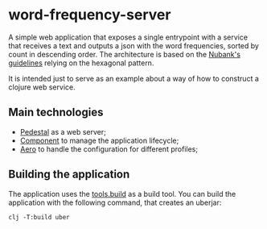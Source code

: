 # word-frequency-server

A simple web application that exposes a single entrypoint with a service that receives a text and outputs a json with the word frequencies, sorted by count in descending order. The architecture is based on the [Nubank's guidelines](https://github.com/geraldodev/basic-microservice-example) relying on the hexagonal pattern.

It is intended just to serve as an example about a way of how to construct a clojure web service.

## Main technologies
- [Pedestal](https://github.com/pedestal/pedestal) as a web server;
- [Component](https://github.com/stuartsierra/component) to manage the application lifecycle;
- [Aero](https://github.com/juxt/aero) to handle the configuration for different profiles;

## Building the application

The application uses the [tools.build](https://github.com/clojure/tools.build) as a build tool. You can build the application with the following command, that creates an uberjar:

``` 
clj -T:build uber
```
